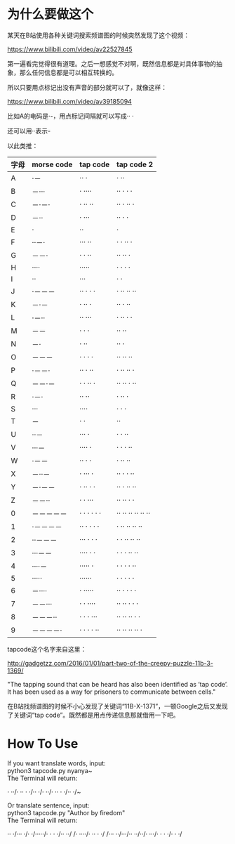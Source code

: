 # 为什么要做这个
某天在B站使用各种关键词搜索频谱图的时候突然发现了这个视频：

https://www.bilibili.com/video/av22527845

第一遍看完觉得很有道理。之后一想感觉不对啊，既然信息都是对具体事物的抽象，那么任何信息都是可以相互转换的。

所以只要用点标记出没有声音的部分就可以了，就像这样：

https://www.bilibili.com/video/av39185094

比如A的电码是·-，用点标记间隔就可以写成·· ·

还可以用··表示-

以此类推：

| 字母 | morse code | tap code |tap code 2 |
| ------ | ------ | ------ | ------ |
| A|  ·－  |    ·· ·| · ·· |
| B|  －···  |    · ···· | ·· · · · |
| C|  －·－·  |    · ·· ·· | ·· · ·· · |
| D|  －··  |    · ···| ·· · · |
| E|  ·   |   ··| · |
| F|  ··－·  |    ··· ··  | · · ·· · |
| G|  －－·  |    · · ··| ·· ·· · |
| H|  ····  |    ·····| · · · · |
| I|  ··   |   ···| · · |
| J|  ·－－－ |     ·· · · · | · ·· ·· ·· |
| K|  －·－  |    · ·· ·| ·· · ·· |
| L|  ·－··  |    ·· ···| · ·· · · |
| M|  －－ |     · · ·| ·· ·· |
| N|  －·  |    · ··| ·· · |
| O|  －－－  |    · · · ·| ·· ·· ·· |
| P|  ·－－·  |    ·· · ··| · ·· ·· · |
| Q|  －－·－  |    · · ·· ·| ·· ·· · ·· |
| R|  ·－·   |   ·· ··| · ·· · |
| S|  ···   |   ····| · · · |
| T|  －  |    · ·| ·· |
| U|  ··－  |    ··· ·|· · ··  |
| V|  ···－  |    ···· ·| · · · ·· |
| W|  ·－－  |    ·· · ·| · ·· ·· |
| X|  －··－  |    · ··· ·| ·· · · ·· |
| Y|  －·－－  |    · ·· · ·| ·· · ·· ·· |
| Z|  －－··  |    · · ···| ·· ·· · · |
| 0|  －－－－－  |    · · · · · ·| ·· ·· ·· ·· ·· ·· |
| 1|  ·－－－－ |     ·· · · · ·| · ·· ·· ·· ·· |
| 2|  ··－－－ |     ··· · · ·| · · ·· ·· ·· |
| 3|  ···－－ |     ···· · ·| · · · ·· ·· |
| 4|  ····－ |     ····· ·| · · · · ·· |
| 5|  ·····  |    ······| · · · · · |
| 6|  －···· |     · ·····| ·· · · · · |
| 7| －－···  |    · · ····| ·· ·· · · · |
| 8| －－－··  |    · · · ···| ·· ·· ·· · · |
| 9| －－－－· |     · · · · ··| ·· ·· ·· ·· · |


tapcode这个名字来自这里：

http://gadgetzz.com/2016/01/01/part-two-of-the-creepy-puzzle-11b-3-1369/

"The tapping sound that can be heard has also been identified as ‘tap code’. It has been used as a way for prisoners to communicate between cells."

在B站找频谱图的时候不小心发现了关键词“11B-X-1371”，一顿Google之后又发现了关键词“tap code”。既然都是用点传递信息那就借用一下吧。

# How To Use
If you want translate words, input:  
python3 tapcode.py nyanya~  
The Terminal will return:  
<p>· ··/· ·· · ·/·· ·/· ··/· ·· · ·/·· ·/~</p>    

Or translate sentence, input:  
python3 tapcode.py "Author by firedom"  
The Terminal will return:  
<p>·· ·/··· ·/· ·/·····/· · · ·/·· ··/ /· ····/· ·· · ·/ /··· ··/···/·· ··/··/· ···/· · · ·/· · ·/</p>  
